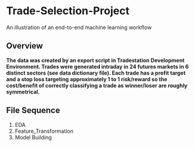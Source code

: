 # Trade-Selection-Project
An illustration of an end-to-end machine learning workflow 
## Overview
**The data was created by an export script in Tradestation Development Environment. Trades were generated intraday in 24 futures markets in 6 distinct sectors (see data dictionary file). Each trade has a profit target and a stop loss targeting approximately 1 to 1 risk/reward so the cost/benefit of correctly classifying a trade as winner/loser are roughly symmetrical.**
## File Sequence
1. EDA
2. Feature_Transformation
3. Model Building


